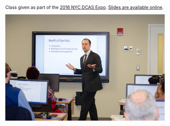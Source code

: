 Class given as part of the [2016 NYC DCAS Expo](http://www.nyc.gov/html/dcas/downloads/pdf/misc/expo2016.pdf). [Slides are available online](http://www.datapolitan.com/talks_lectures/20160108_OpenDataExpo).

![img](images/expo2016_14.jpg)